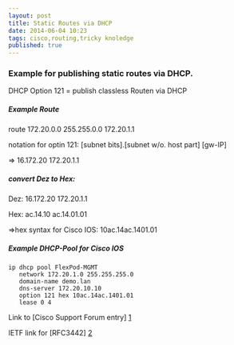 ```yaml
---
layout: post
title: Static Routes via DHCP
date: 2014-06-04 10:23
tags: cisco,routing,tricky knoledge
published: true
---
```



### Example for publishing static routes via DHCP.

DHCP Option 121 = publish classless Routen via DHCP 

##### Example Route
route 172.20.0.0 255.255.0.0 172.20.1.1

notation for optin 121: [subnet bits].[subnet w/o. host part] [gw-IP]
 
=> 16.172.20 172.20.1.1

##### convert Dez to Hex:

Dez:	16.172.20 172.20.1.1

Hex:	ac.14.10 ac.14.01.01

=>hex syntax for Cisco IOS: 10ac.14ac.1401.01 

##### Example DHCP-Pool for Cisco IOS
    ip dhcp pool FlexPod-MGMT
       network 172.20.1.0 255.255.255.0
       domain-name demo.lan
       dns-server 172.20.10.10
       option 121 hex 10ac.14ac.1401.01
       lease 0 4

Link to [Cisco Support Forum entry] [1]

IETF link for [RFC3442] [2]



[1]: https://supportforums.cisco.com/discussion/11339881/cisco-ios-dhcp-server-classless-static-routes-dhcp-clients

[2]: http://tools.ietf.org/html/rfc3442